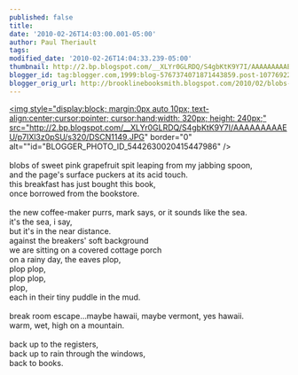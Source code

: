 ```yaml
---
published: false
title: 
date: '2010-02-26T14:03:00.001-05:00'
author: Paul Theriault
tags: 
modified_date: '2010-02-26T14:04:33.239-05:00'
thumbnail: http://2.bp.blogspot.com/__XLYr0GLRDQ/S4gbKtK9Y7I/AAAAAAAAAEU/p7IXl3z0pSU/s72-c/DSCN1149.JPG
blogger_id: tag:blogger.com,1999:blog-5767374071871443859.post-1077692241039062557
blogger_orig_url: http://brooklinebooksmith.blogspot.com/2010/02/blobs-of-sweet-pink-grapefruit-spit_26.html
---
```


<a href="http://2.bp.blogspot.com/__XLYr0GLRDQ/S4gbKtK9Y7I/AAAAAAAAAEU/p7IXl3z0pSU/s1600-h/DSCN1149.JPG"><img style="display:block; margin:0px auto 10px; text-align:center;cursor:pointer; cursor:hand;width: 320px; height: 240px;" src="http://2.bp.blogspot.com/__XLYr0GLRDQ/S4gbKtK9Y7I/AAAAAAAAAEU/p7IXl3z0pSU/s320/DSCN1149.JPG" border="0" alt=""id="BLOGGER_PHOTO_ID_5442630020415447986" /></a><br /><br />blobs of sweet pink grapefruit spit leaping from my jabbing spoon,<br />and the page's surface puckers at its acid touch.<br />this breakfast has just bought this book,<br />once borrowed from the bookstore.<br /><br />the new coffee-maker purrs, mark says, or it sounds like the sea.<br />it's the sea, i say,<br />but it's in the near distance.<br />against the breakers' soft background<br />we are sitting on a covered cottage porch<br />on a rainy day, the eaves plop,<br />plop plop,<br />plop plop,<br />plop,<br />each in their tiny puddle in the mud.<br /><br />break room escape...maybe hawaii, maybe vermont, yes hawaii.<br />warm, wet, high on a mountain.<br /><br />back up to the registers,<br />back up to rain through the windows,<br />back to books.